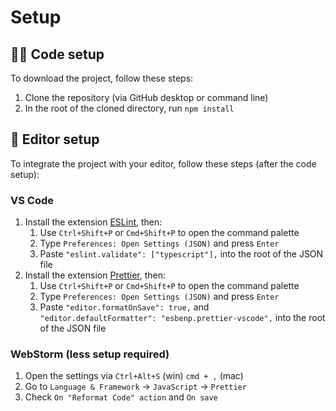 # Setup

## 👨‍💻 Code setup

To download the project, follow these steps:

1. Clone the repository (via GitHub desktop or command line)
2. In the root of the cloned directory, run `npm install`

## 📝 Editor setup

To integrate the project with your editor, follow these steps (after the code setup):

### VS Code

1. Install the extension [ESLint](https://marketplace.visualstudio.com/items?itemName=dbaeumer.vscode-eslint), then:
   1. Use `Ctrl+Shift+P` or `Cmd+Shift+P` to open the command palette
   2. Type `Preferences: Open Settings (JSON)` and press `Enter`
   3. Paste `"eslint.validate": ["typescript"],` into the root of the JSON file
2. Install the extension [Prettier](https://marketplace.visualstudio.com/items?itemName=esbenp.prettier-vscode), then:
   1. Use `Ctrl+Shift+P` or `Cmd+Shift+P` to open the command palette
   2. Type `Preferences: Open Settings (JSON)` and press `Enter`
   3. Paste `"editor.formatOnSave": true,` and `"editor.defaultFormatter": "esbenp.prettier-vscode",` into the root of the JSON file

### WebStorm (less setup required)

1. Open the settings via `Ctrl+Alt+S` (win) `cmd + ,` (mac)
2. Go to `Language & Framework` -> `JavaScript` -> `Prettier`
3. Check `On "Reformat Code" action` and `On save`